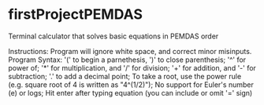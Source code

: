 # firstProjectPEMDAS
Terminal calculator that solves basic equations in PEMDAS order

Instructions: Program will ignore white space, and correct minor misinputs.
Program Syntax:
   '(' to begin a parnethesis, ')' to close parenthesis; 
   '^' for power of;
   '*' for multiplication, and '/' for division;
   '+' for addition, and '-' for subtraction;
   '.' to add a decimal point;
   To take a root, use the power rule (e.g. square root of 4 is written as "4^(1/2)");
No support for Euler's number (e) or logs;
Hit enter after typing equation (you can include or omit '=' sign)
